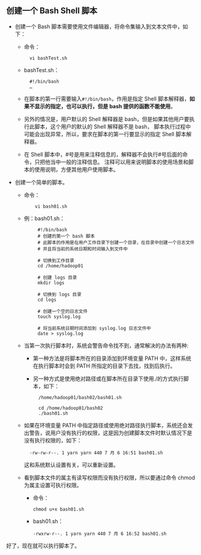 ## 创建一个 Bash Shell 脚本
* 创建一个 Bash 脚本需要使用文件编辑器，将命令集输入到文本文件中，如下：
  * 命令：
  
          vi bashTest.sh

  * bashTest.sh：
  
          #!/bin/bash
          …

  * 在脚本的第一行需要输入`#!/bin/bash`，作用是指定 Shell 脚本解释器，**如果不显示的指定，也可以执行，但是 bash 提供的函数不能使用**。
  
  * 另外的情况是，用户默认的 Shell 解释器是 bash，但是如果其他用户要执行此脚本，这个用户的默认的 Shell 解释器不是 bash，
脚本执行过程中可能会出现异常，所以，要求在脚本的第一行要显示的指定 Shell 脚本解释器。

  * 在 Shell 脚本中，#号是用来注释信息的，解释器不会执行#号后面的命令，只把他当中一般的注释信息。
注释可以用来说明脚本的使用场景和脚本的使用说明，方便其他用户使用脚本。

* 创建一个简单的脚本。
   * 命令：
      
             vi bash01.sh

   * 例：bash01.sh：
      
              #!/bin/bash
              # 创建的第一个 bash 脚本
              # 此脚本的作用是在用户工作目录下创建一个目录，在目录中创建一个日志文件
              # 并且将当前的系统日期和时间输入到文件中
              
              # 切换到工作目录
              cd /home/hadoop01
              
              # 创建 logs 目录
              mkdir logs
              
              # 切换到 logs 目录
              cd logs
              
              # 创建一个空的日志文件
              touch syslog.log
              
              # 将当前系统日期时间添加到 syslog.log 日志文件中
              date > syslog.log
            
  * 当第一次执行脚本时，系统会警告命令找不到，通常解决的办法有两种:
      * 第一种方法是将脚本所在的目录添加到环境变量 PATH 中，这样系统在执行脚本时会到 PATH 所指定的目录下去找，找到后执行。
      * 另一种方式是使用绝对路径或在脚本所在目录下使用./的方式执行脚本，如下：
      
              /home/hadoop01/bash02/bash01.sh
              
              cd /home/hadoop01/bash02
              ./bash01.sh

  * 如果在环境变量 PATH 中指定路径或使用绝对路径执行脚本，系统还会发出警告，说用户没有执行的权限，这是因为创建脚本文件时默认情况下是没有执行权限的，如下：

          -rw-rw-r--. 1 yarn yarn 440 7 月 6 16:51 bash01.sh

    这和系统默认设置有关，可以重新设置。
  
  * 看到脚本文件的属主有读写权限而没有执行权限，所以要通过命令 chmod 为属主设置可执行权限。
      * 命令：
      
            chmod u+x bash01.sh
            
      * bash01.sh：
      
            -rwxrw-r--. 1 yarn yarn 440 7 月 6 16:52 bash01.sh
            
好了，现在就可以执行脚本了。
